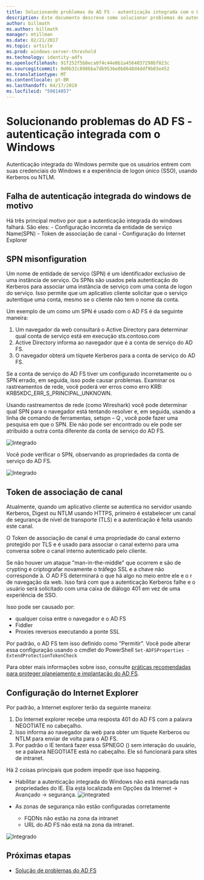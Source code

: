 ```yaml
---
title: Solucionando problemas do AD FS - autenticação integrada com o Windows
description: Este documento descreve como solucionar problemas de autenticação integrada do windows
author: billmath
ms.author: billmath
manager: mtillman
ms.date: 02/21/2017
ms.topic: article
ms.prod: windows-server-threshold
ms.technology: identity-adfs
ms.openlocfilehash: 91f252f5b0eca0f4c44e0b1a4564037298bf023c
ms.sourcegitcommit: 0d0b32c8986ba7db9536e0b8648d4ddf9b03e452
ms.translationtype: MT
ms.contentlocale: pt-BR
ms.lasthandoff: 04/17/2019
ms.locfileid: "59814057"
---
```

# <a name="ad-fs-troubleshooting---integrated-windows-authentication"></a>Solucionando problemas do AD FS - autenticação integrada com o Windows
Autenticação integrada do Windows permite que os usuários entrem com suas credenciais do Windows e a experiência de logon único (SSO), usando Kerberos ou NTLM.

## <a name="reason-integrated-windows-authentication-fails"></a>Falha de autenticação integrada do windows de motivo
Há três principal motivo por que a autenticação integrada do windows falhará. São eles:
    - Configuração incorreta da entidade de serviço Name(SPN)
    - Token de associação de canal
    - Configuração do Internet Explorer

## <a name="spn-misonfiguration"></a>SPN misonfiguration
Um nome de entidade de serviço (SPN) é um identificador exclusivo de uma instância de serviço. Os SPNs são usados pela autenticação do Kerberos para associar uma instância de serviço com uma conta de logon do serviço. Isso permite que um aplicativo cliente solicitar que o serviço autentique uma conta, mesmo se o cliente não tem o nome da conta.

Um exemplo de um como um SPN é usado com o AD FS é da seguinte maneira:
1. Um navegador da web consultará o Active Directory para determinar qual conta de serviço está em execução sts.contoso.com
2. Active Directory informa ao navegador que é a conta de serviço do AD FS.
3. O navegador obterá um tíquete Kerberos para a conta de serviço do AD FS.

Se a conta de serviço do AD FS tiver um configurado incorretamente ou o SPN errado, em seguida, isso pode causar problemas.  Examinar os rastreamentos de rede, você poderá ver erros como erro KRB: KRB5KDC_ERR_S_PRINCIPAL_UNKNOWN.

Usando rastreamentos de rede (como Wireshark) você pode determinar qual SPN para o navegador está tentando resolver e, em seguida, usando a linha de comando de ferramentas, setspn – Q <spn>, você pode fazer uma pesquisa em que o SPN.  Ele não pode ser encontrado ou ele pode ser atribuído a outra conta diferente da conta de serviço do AD FS.

![Integrado](media/ad-fs-tshoot-iwa/iwa3.png)

Você pode verificar o SPN, observando as propriedades da conta de serviço do AD FS.

![Integrado](media/ad-fs-tshoot-iwa/iwa1.png)

## <a name="channel-binding-token"></a>Token de associação de canal
Atualmente, quando um aplicativo cliente se autentica no servidor usando Kerberos, Digest ou NTLM usando HTTPS, primeiro é estabelecer um canal de segurança de nível de transporte (TLS) e a autenticação é feita usando este canal. 

O Token de associação de canal é uma propriedade do canal externo protegido por TLS e é usado para associar o canal externo para uma conversa sobre o canal interno autenticado pelo cliente.

Se não houver um ataque "man-in-the-middle" que ocorrem e são de crypting e criptografar novamente o tráfego SSL e a chave não corresponde à.  O AD FS determinará o que há algo no meio entre ele e o r de navegação da web.  Isso fará com que a autenticação Kerberos falhe e o usuário será solicitado com uma caixa de diálogo 401 em vez de uma experiência de SSO.

Isso pode ser causado por:
 - qualquer coisa entre o navegador e o AD FS
 - Fiddler
 - Proxies reversos executando a ponte SSL

Por padrão, o AD FS tem isso definido como "Permitir".  Você pode alterar essa configuração usando o cmdlet do PowerShell `Set-ADFSProperties -ExtendProtectionTokenCheck`

Para obter mais informações sobre isso, consulte [práticas recomendadas para proteger planejamento e implantação do AD FS](../../ad-fs/design/best-practices-for-secure-planning-and-deployment-of-ad-fs.md).

## <a name="internet-explorer-configuration"></a>Configuração do Internet Explorer
Por padrão, a Internet explorer terão da seguinte maneira:

1. Do Internet explorer recebe uma resposta 401 do AD FS com a palavra NEGOTIATE no cabeçalho.
2. Isso informa ao navegador da web para obter um tíquete Kerberos ou NTLM para enviar de volta para o AD FS.
3. Por padrão o IE tentará fazer essa SPNEGO () sem interação do usuário, se a palavra NEGOTIATE está no cabeçalho.  Ele só funcionará para sites de intranet.

Há 2 coisas principais que podem impedir que isso happeing.
   - Habilitar a autenticação integrada do Windows não está marcada nas propriedades do IE.  Ela está localizada em Opções da Internet -> Avançado -> segurança.
![integrated](media/ad-fs-tshoot-iwa/iwa4.png)
   
   - As zonas de segurança não estão configuradas corretamente
       - FQDNs não estão na zona da intranet
       - URL do AD FS não está na zona da intranet.

![Integrado](media/ad-fs-tshoot-iwa/iwa5.png)
## <a name="next-steps"></a>Próximas etapas

- [Solução de problemas do AD FS](ad-fs-tshoot-overview.md)